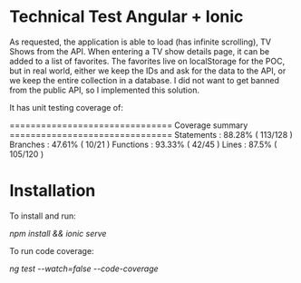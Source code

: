 # Technical Test Angular + Ionic

As requested, the application is able to load (has infinite scrolling), TV Shows from the API.
When entering a TV show details page, it can be added to a list of favorites.
The favorites live on localStorage for the POC, but in real world, either we keep the IDs and ask for the data to the API, or we keep the entire collection in a database. I did not want to get banned from the public API, so I implemented this solution.

It has unit testing coverage of:

=============================== Coverage summary ===============================
Statements   : 88.28% ( 113/128 )
Branches     : 47.61% ( 10/21 )
Functions    : 93.33% ( 42/45 )
Lines        : 87.5% ( 105/120 )

# Installation

To install and run:

*npm install && ionic serve*

To run code coverage:

*ng test --watch=false --code-coverage*